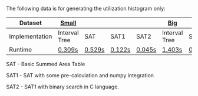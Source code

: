 The following data is for generating the utilization histogram only:

| Dataset | [Small](https://github.com/hdc-arizona/traveler-integrated/blob/36c150ea8eab33678476b98bc250fb33e325ebfa/profiling_tools/configSmall.json) | | | | [Big](https://github.com/hdc-arizona/traveler-integrated/blob/36c150ea8eab33678476b98bc250fb33e325ebfa/profiling_tools/config.json) ||||
| ------- | ------ | ----- | ---- | ---- | --- | ---- | --- | --- |
| Implementation | Interval Tree | SAT | SAT1 | SAT2 | Interval Tree | SAT | SAT1 | SAT2 |  
| Runtime | [0.309s](https://github.com/hdc-arizona/traveler-integrated/blob/36c150ea8eab33678476b98bc250fb33e325ebfa/histogramSmall.txt) | [0.529s](https://github.com/hdc-arizona/traveler-integrated/blob/36c150ea8eab33678476b98bc250fb33e325ebfa/drawValuesSmallOlder.txt) |  [0.122s](https://github.com/hdc-arizona/traveler-integrated/blob/36c150ea8eab33678476b98bc250fb33e325ebfa/drawValuesSmallNewerWithoutOpt.txt) | [0.045s](https://github.com/hdc-arizona/traveler-integrated/blob/36c150ea8eab33678476b98bc250fb33e325ebfa/drawValuesSmallNewerWithOpt.txt) | [1.403s](https://github.com/hdc-arizona/traveler-integrated/blob/36c150ea8eab33678476b98bc250fb33e325ebfa/histogramBig.txt) | [0.714s](https://github.com/hdc-arizona/traveler-integrated/blob/36c150ea8eab33678476b98bc250fb33e325ebfa/drawValuesBigOlder.txt) | [1.138s](https://github.com/hdc-arizona/traveler-integrated/blob/36c150ea8eab33678476b98bc250fb33e325ebfa/drawValuesBigNewerWithoutOpt.txt) | [0.048s](https://github.com/hdc-arizona/traveler-integrated/blob/36c150ea8eab33678476b98bc250fb33e325ebfa/drawValuesBigNewerWithOpt.txt) |
 
 
SAT - Basic Summed Area Table

SAT1 - SAT with some pre-calculation and numpy integration 

SAT2 - SAT1 with binary search in C language.